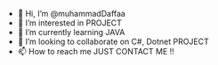 - 👋 Hi, I’m @muhammadDaffaa
- 👀 I’m interested in PROJECT
- 🌱 I’m currently learning JAVA
- 💞️ I’m looking to collaborate on C#, Dotnet PROJECT
- 📫 How to reach me JUST CONTACT ME !!

<!---
muhammadDaffaa/muhammadDaffaa is a ✨ special ✨ repository because its `README.md` (this file) appears on your GitHub profile.
You can click the Preview link to take a look at your changes.
--->
